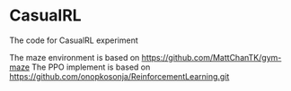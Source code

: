 # CasualRL
The code for CasualRL experiment

The maze environment is based on https://github.com/MattChanTK/gym-maze
The PPO implement is based on https://github.com/onopkosonja/ReinforcementLearning.git
